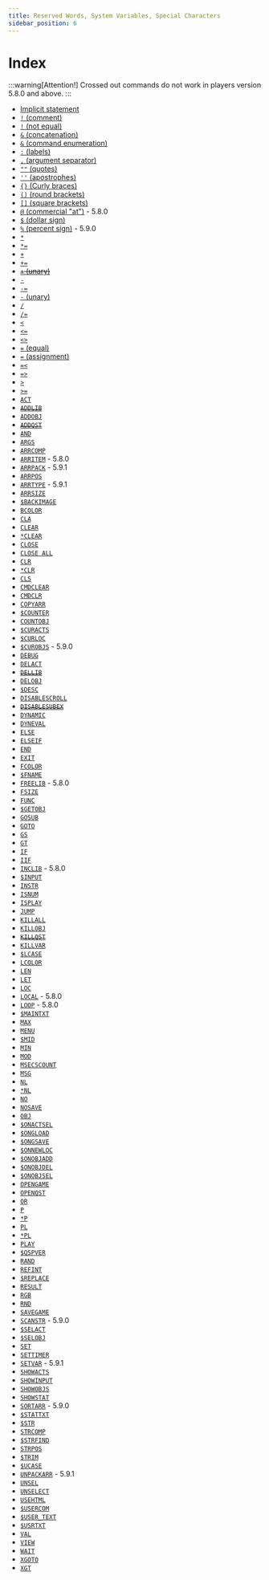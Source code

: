 ```yaml
---
title: Reserved Words, System Variables, Special Characters
sidebar_position: 6
---
```


# Index

:::warning[Attention!]
Crossed out commands do not work in players version 5.8.0 and above.
:::

- [Implicit statement](qsp-keywords-statements#implicit-operator)
- [`!` (comment)](qsp-keywords-statements.md#-comment)
- [`!` (not equal)](qsp-keywords-operators.md#-not-equal-1)
- [`&` (concatenation)](qsp-keywords-operators.md#-concatenation)
- [`&` (command enumeration)](qsp-keywords-syntaxems.md#ampersand-)
- [`:` (labels)](qsp-keywords-syntaxems.md#labels-)
- [`,` (argument separator)](qsp-keywords-syntaxems.md#comma-)
- [`""` (quotes)](qsp-keywords-syntaxems.md#quote-)
- [`''` (apostrophes)](qsp-keywords-syntaxems.md#apostrophe-)
- [`{}` (Curly braces)](qsp-keywords-syntaxems.md#curly-braces-)
- [`()` (round brackets)](qsp-keywords-syntaxems.md#round-brackets-)
- [`[]` (square brackets)](qsp-keywords-syntaxems.md#square-brackets-)
- [`@` (commercial "at")](qsp-keywords-syntaxems#commercial-at-symbol-) - 5.8.0
- [`$` (dollar sign)](qsp-keywords-syntaxems#dollar-sign-symbol-)
- [`%` (percent sign)](qsp-keywords-syntaxems#percent-sign-symbol-) - 5.9.0
- [`*`](qsp-keywords-operators.md#-multiplication)
- [`*=`](qsp-keywords-operators.md#-multiplication-assignment)
- [`+`](qsp-keywords-operators.md#-addition)
- [`+=`](qsp-keywords-operators.md#-addition-assignment)
- ~~[`+` (unary)](qsp-keywords-operators.md#--unary-minus)~~
- [`-`](qsp-keywords-operators.md#--subtraction)
- [`-=`](qsp-keywords-operators.md#--subtraction-assignment)
- [`-` (unary)](qsp-keywords-operators.md#--unary-minus)
- [`/`](qsp-keywords-operators.md#-division)
- [`/=`](qsp-keywords-operators.md#-division-assignment)
- [`<`](qsp-keywords-operators.md#-less-than)
- [`<=`](qsp-keywords-operators.md#-less-than-or-equal)
- [`<>`](qsp-keywords-operators.md#-not-equal)
- [`=` (equal)](qsp-keywords-operators.md#-equal)
- [`=` (assignment)](qsp-keywords-operators.md#-assignment)
- [`=<`](qsp-keywords-operators.md#-equal-or-less)
- [`=>`](qsp-keywords-operators.md#-equal-or-greater)
- [`>`](qsp-keywords-operators.md#-greater-than)
- [`>=`](qsp-keywords-operators.md#-greater-than-or-equal)
- [`ACT`](qsp-keywords-statements.md#act)
- ~~[`ADDLIB`](qsp-keywords-statements.md#inclib)~~
- [`ADDOBJ`](qsp-keywords-statements.md#addobj)
- ~~[`ADDQST`](qsp-keywords-statements.md#inclib)~~
- [`AND`](qsp-keywords-operators.md#and)
- [`ARGS`](qsp-keywords-sys-var.md#args)
- [`ARRCOMP`](qsp-keywords-functions.md#arrcomp)
- [`ARRITEM`](qsp-keywords-functions.md#arritem) - 5.8.0
- [`ARRPACK`](qsp-keywords-functions.md#arrpack) - 5.9.1
- [`ARRPOS`](qsp-keywords-functions.md#arrpos)
- [`ARRTYPE`](qsp-keywords-functions.md#arrtype) - 5.9.1
- [`ARRSIZE`](qsp-keywords-functions.md#arrsize)
- [`$BACKIMAGE`](qsp-keywords-sys-var.md#backimage)
- [`BCOLOR`](qsp-keywords-sys-var.md#bcolor)
- [`CLA`](qsp-keywords-statements.md#cla)
- [`CLEAR`](qsp-keywords-statements.md#clear-1)
- [`*CLEAR`](qsp-keywords-statements.md#clear)
- [`CLOSE`](qsp-keywords-statements.md#close)
- [`CLOSE ALL`](qsp-keywords-statements.md#close-all)
- [`CLR`](qsp-keywords-statements.md#clear-1)
- [`*CLR`](qsp-keywords-statements.md#clear)
- [`CLS`](qsp-keywords-statements.md#cls)
- [`CMDCLEAR`](qsp-keywords-statements.md#cmdclear)
- [`CMDCLR`](qsp-keywords-statements.md#cmdclear)
- [`COPYARR`](qsp-keywords-statements.md#copyarr)
- [`$COUNTER`](qsp-keywords-sys-var.md#counter)
- [`COUNTOBJ`](qsp-keywords-functions.md#countobj)
- [`$CURACTS`](qsp-keywords-functions.md#curacts)
- [`$CURLOC`](qsp-keywords-functions.md#curloc)
- [`$CUROBJS`](qsp-keywords-functions.md#curobjs) - 5.9.0
- [`DEBUG`](qsp-keywords-sys-var.md#counter)
- [`DELACT`](qsp-keywords-statements.md#delact)
- ~~[`DELLIB`](qsp-keywords-statements.md#freelib)~~
- [`DELOBJ`](qsp-keywords-statements.md#delobj)
- [`$DESC`](qsp-keywords-functions.md#desc)
- [`DISABLESCROLL`](qsp-keywords-sys-var.md#disablescroll)
- ~~[`DISABLESUBEX`](qsp-keywords-sys-var.md#disablesubex)~~
- [`DYNAMIC`](qsp-keywords-statements.md#dynamic)
- [`DYNEVAL`](qsp-keywords-functions.md#dyneval)
- [`ELSE`](qsp-keywords-statements.md#else)
- [`ELSEIF`](qsp-keywords-statements.md#elseif)
- [`END`](qsp-keywords-syntaxems.md#end)
- [`EXIT`](qsp-keywords-statements.md#exit)
- [`FCOLOR`](qsp-keywords-sys-var.md#fcolor)
- [`$FNAME`](qsp-keywords-sys-var.md#fname)
- [`FREELIB`](qsp-keywords-statements.md#freelib) - 5.8.0
- [`FSIZE`](qsp-keywords-sys-var.md#fsize)
- [`FUNC`](qsp-keywords-functions.md#func)
- [`$GETOBJ`](qsp-keywords-functions.md#getobj)
- [`GOSUB`](qsp-keywords-statements.md#gosub)
- [`GOTO`](qsp-keywords-statements.md#goto)
- [`GS`](qsp-keywords-statements.md#gosub)
- [`GT`](qsp-keywords-statements.md#goto)
- [`IF`](qsp-keywords-statements.md#if)
- [`IIF`](qsp-keywords-functions.md#iif)
- [`INCLIB`](qsp-keywords-statements.md#inclib) - 5.8.0
- [`$INPUT`](qsp-keywords-functions.md#input)
- [`INSTR`](qsp-keywords-functions.md#instr)
- [`ISNUM`](qsp-keywords-functions.md#isnum)
- [`ISPLAY`](qsp-keywords-functions.md#isplay)
- [`JUMP`](qsp-keywords-statements.md#jump)
- [`KILLALL`](qsp-keywords-statements.md#killall)
- [`KILLOBJ`](qsp-keywords-statements.md#killobj)
- ~~[`KILLQST`](qsp-keywords-statements.md#freelib)~~
- [`KILLVAR`](qsp-keywords-statements.md#killvar)
- [`$LCASE`](qsp-keywords-functions.md#lcase)
- [`LCOLOR`](qsp-keywords-sys-var.md#lcolor)
- [`LEN`](qsp-keywords-functions.md#len)
- [`LET`](qsp-keywords-statements.md#let)
- [`LOC`](qsp-keywords-operators.md#loc)
- [`LOCAL`](qsp-keywords-statements.md#local) - 5.8.0
- [`LOOP`](qsp-keywords-statements.md#loop) - 5.8.0
- [`$MAINTXT`](qsp-keywords-functions.md#maintxt)
- [`MAX`](qsp-keywords-functions.md#max)
- [`MENU`](qsp-keywords-statements.md#menu)
- [`$MID`](qsp-keywords-functions.md#mid)
- [`MIN`](qsp-keywords-functions.md#min)
- [`MOD`](qsp-keywords-operators.md#mod)
- [`MSECSCOUNT`](qsp-keywords-functions.md#msecscount)
- [`MSG`](qsp-keywords-statements.md#msg)
- [`NL`](qsp-keywords-statements.md#nl-1)
- [`*NL`](qsp-keywords-statements.md#nl)
- [`NO`](qsp-keywords-operators.md#no)
- [`NOSAVE`](qsp-keywords-sys-var.md#nosave)
- [`OBJ`](qsp-keywords-operators.md#obj)
- [`$ONACTSEL`](qsp-keywords-sys-var.md#onactsel)
- [`$ONGLOAD`](qsp-keywords-sys-var.md#ongload)
- [`$ONGSAVE`](qsp-keywords-sys-var.md#ongsave)
- [`$ONNEWLOC`](qsp-keywords-sys-var.md#onnewloc)
- [`$ONOBJADD`](qsp-keywords-sys-var.md#onobjadd)
- [`$ONOBJDEL`](qsp-keywords-sys-var.md#onobjdel)
- [`$ONOBJSEL`](qsp-keywords-sys-var.md#onobjsel)
- [`OPENGAME`](qsp-keywords-statements.md#opengame)
- [`OPENQST`](qsp-keywords-statements.md#openqst)
- [`OR`](qsp-keywords-operators.md#or)
- [`P`](qsp-keywords-statements.md#p-1)
- [`*P`](qsp-keywords-statements.md#p)
- [`PL`](qsp-keywords-statements.md#pl-1)
- [`*PL`](qsp-keywords-statements.md#pl)
- [`PLAY`](qsp-keywords-statements.md#play)
- [`$QSPVER`](qsp-keywords-functions.md#qspver)
- [`RAND`](qsp-keywords-functions.md#rand)
- [`REFINT`](qsp-keywords-statements.md#refint)
- [`$REPLACE`](qsp-keywords-functions.md#replace)
- [`RESULT`](qsp-keywords-sys-var.md#result)
- [`RGB`](qsp-keywords-functions.md#rgb)
- [`RND`](qsp-keywords-functions.md#rnd)
- [`SAVEGAME`](qsp-keywords-statements.md#savegame)
- [`SCANSTR`](qsp-keywords-statements.md#scanstr) - 5.9.0
- [`$SELACT`](qsp-keywords-functions.md#selact)
- [`$SELOBJ`](qsp-keywords-functions.md#selobj)
- [`SET`](qsp-keywords-statements.md#set)
- [`SETTIMER`](qsp-keywords-statements.md#settimer)
- [`SETVAR`](qsp-keywords-statements.md#setvar) - 5.9.1
- [`SHOWACTS`](qsp-keywords-statements.md#showacts)
- [`SHOWINPUT`](qsp-keywords-statements.md#showinput)
- [`SHOWOBJS`](qsp-keywords-statements.md#showobjs)
- [`SHOWSTAT`](qsp-keywords-statements.md#showstat)
- [`SORTARR`](qsp-keywords-statements.md#sortarr) - 5.9.0
- [`$STATTXT`](qsp-keywords-functions.md#stattxt)
- [`$STR`](qsp-keywords-functions.md#str)
- [`STRCOMP`](qsp-keywords-functions.md#strcomp)
- [`$STRFIND`](qsp-keywords-functions.md#strfind)
- [`STRPOS`](qsp-keywords-functions.md#strpos)
- [`$TRIM`](qsp-keywords-functions.md#trim)
- [`$UCASE`](qsp-keywords-functions.md#ucase)
- [`UNPACKARR`](qsp-keywords-statements.md#unpackarr) - 5.9.1
- [`UNSEL`](qsp-keywords-statements.md#unselect)
- [`UNSELECT`](qsp-keywords-statements.md#unselect)
- [`USEHTML`](qsp-keywords-sys-var.md#usehtml)
- [`$USERCOM`](qsp-keywords-sys-var.md#usercom)
- [`$USER_TEXT`](qsp-keywords-functions.md#user_text)
- [`$USRTXT`](qsp-keywords-functions.md#user_text)
- [`VAL`](qsp-keywords-functions.md#val)
- [`VIEW`](qsp-keywords-statements.md#view)
- [`WAIT`](qsp-keywords-statements.md#wait)
- [`XGOTO`](qsp-keywords-statements.md#xgoto)
- [`XGT`](qsp-keywords-statements.md#xgoto)
